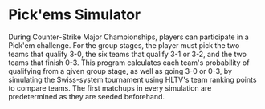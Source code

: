 # Pick'ems Simulator
During Counter-Strike Major Championships, players can participate in a Pick'em challenge. For the group stages, the player must pick the two teams that qualify 3-0, the six teams that qualify 3-1 or 3-2, and the two teams that finish 0-3. 
This program calculates each team's probability of qualifying from a given group stage, as well as going 3-0 or 0-3, by simulating the Swiss-system tournament using HLTV's team ranking points to compare teams. 
The first matchups in every simulation are predetermined as they are seeded beforehand.

